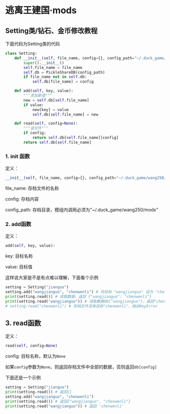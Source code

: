 # 逃离王建国·mods

## Setting类/钻石、金币修改教程

下面代码为Setting类的代码

```python
class Setting:
    def __init__(self, file_name, config={}, config_path="~/.duck_game/wang250/mods"):
        super().__init__()
        self.file_name = file_name
        self.db = PickleShareDB(config_path)
        if file_name not in self.db:
            self.db[file_name] = config

    def add(self, key, value):
        """添加新值"""
        new = self.db[self.file_name]
        if value:
            new[key] = value
            self.db[self.file_name] = new

    def read(self, config=None):
        """读文件"""
        if config:
            return self.db[self.file_name][config]
        return self.db[self.file_name]
```

### 1. __init__ 函数

定义：
```python
__init__(self, file_name, config={}, config_path="~/.duck_game/wang250/mods")
```
file_name: 存档文件的名称

config: 存档内容

config_path: 存档目录，模组内调用必须为"~/.duck_game/wang250/mods"

### 2. add函数
定义：
```python
add(self, key, value):
```

key: 目标名称

value: 目标值

这样说大家是不是有点难以理解，下面看个示例

```python
setting = Setting("jianguo")
setting.add("wangjianguo", "chenwenli") # 将目标 "wangjianguo" 设为 "chenwenli"
print(setting.read()) # 读取数据，返回 {"wangjianguo": "chenwenli"}
print(setting.read("wangjianguo")) # 读取数据db["wangjianguo"]，返回"chenwenli"
# setting.read("chenwenli") # 存档文件没有目标"chenwenli"，抛出KeyError
```

## 3. read函数
定义：
```python
read(self, config=None)
```

config: 目标名称，默认为`None`

如果`config`参数为`None`，则返回存档文件中全部的数据，否则返回`db[config]`

下面还是一个示例

```python
setting = Setting("jianguo")
print(setting.read()) # 返回{}
setting.add("wangjianguo", "chenwenli")
print(setting.read()) # 返回{"wangjianguo", "chenwenli"}
print(setting.read("wangjianguo")) # 返回 'chenwenli'
```
